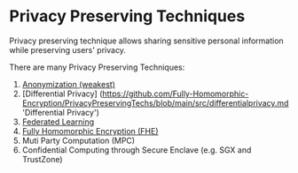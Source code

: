 # Privacy Preserving Techniques  

Privacy preserving technique allows sharing sensitive personal information while preserving users' privacy.

There are many Privacy Preserving Techniques:

1. [Anonymization (weakest)]( https://github.com/Fully-Homomorphic-Encryption/Docs/blob/main/src/anonymization.md 'Anonymization (weakest)')
2. [Differential Privacy] (https://github.com/Fully-Homomorphic-Encryption/PrivacyPreservingTechs/blob/main/src/differentialprivacy.md 'Differential Privacy')
3. [Federated Learning](URL 'Federated Learning')
4. [Fully Homomorphic Encryption (FHE)](https://github.com/Fully-Homomorphic-Encryption/Docs/blob/main/src/fully-homomorphic-encryption.md 'Fully Homomorphic Encryption (FHE)')
5. Muti Party Computation (MPC)
6. Confidential Computing through Secure Enclave (e.g. SGX and TrustZone)




